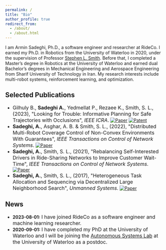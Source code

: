 ```yaml
---
permalink: /
title: "Bio"
author_profile: true
redirect_from:
  - /about/
  - /about.html
---
```



I am Armin Sadeghi, Ph.D., a software engineer and researcher at RideCo. I earned my Ph.D. in Robotics from the University of Waterloo in 2020, under the supervision of Professor [Stephen L. Smith](https://ece.uwaterloo.ca/~sl2smith/). Before that, I completed a Master’s degree in Robotics at the University of Waterloo and earned dual Bachelor’s degrees in Mechanical Engineering and Aerospace Engineering from Sharif University of Technology in Iran. My research interests include multi-robot systems, reinforcement learning, and optimization.

## Selected Publications

- <span style="font-size: 16px">Gilhuly B., **Sadeghi A.**, Yedmellat P., Rezaee K., Smith, S. L., (2023), "Looking for Trouble: Informative Planning for Safe Trajectories with Occlusions", _IEEE ICRA_.</span>
  [![Paper](https://img.shields.io/badge/Paper-purple)](https://ieeexplore.ieee.org/abstract/document/9811994)
  [![Patent](https://img.shields.io/badge/Patent-blue)](https://patents.google.com/patent/US11834077B2/en)
- <span style="font-size: 16px">**Sadeghi, A.**, Asghar, A. B. & Smith, S. L., (2022), "Distributed Multi-Robot Coverage Control of Non-Convex Environments With Guarantees", _IEEE Transactions on Control of Network Systems_.</span>
  [![Paper](https://img.shields.io/badge/Paper-purple)](https://ieeexplore.ieee.org/abstract/document/9904913)
- <span style="font-size: 16px">**Sadeghi, A.**, Smith, S. L., (2021), "Rebalancing Self-Interested Drivers in Ride-Sharing Networks to Improve Customer Wait-Time", _IEEE Transactions on Control of Network Systems_.</span>
  [![Paper](https://img.shields.io/badge/Paper-purple)](https://ieeexplore.ieee.org/abstract/document/9424428)
- <span style="font-size: 16px">**Sadeghi, A.**, Smith, S. L., (2017), "Heterogeneous Task Allocation and Sequencing via Decentralized Large Neighborhood Search", _Unmanned Systems_.</span>
  [![Paper](https://img.shields.io/badge/Paper-purple)](https://www.worldscientific.com/doi/abs/10.1142/S2301385017500054)

## News

- **2023-08-01:** <span style="font-size: 16px;"> I have joined RideCo as a software engineer and machine learning researcher.</span>
- **2020-09-01:** <span style="font-size: 16px;">I have completed my PhD at the University of Waterloo and I will be joining the [Autonomous Systems Lab](https://uwaterloo.ca/autonomous-systems-lab/) at the University of Waterloo as a postdoc.</span>
